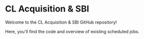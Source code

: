 # CL Acquisition & SBI

Welcome to the CL Acquisition & SBI GitHub repository!

Here, you'll find the code and overview of existing scheduled jobs.
